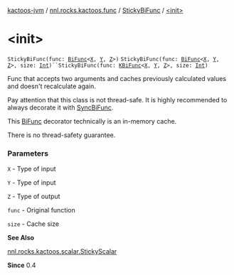 [kactoos-jvm](../../index.md) / [nnl.rocks.kactoos.func](../index.md) / [StickyBiFunc](index.md) / [&lt;init&gt;](./-init-.md)

# &lt;init&gt;

`StickyBiFunc(func: `[`BiFunc`](../../nnl.rocks.kactoos/-bi-func/index.md)`<`[`X`](index.md#X)`, `[`Y`](index.md#Y)`, `[`Z`](index.md#Z)`>)`
`StickyBiFunc(func: `[`BiFunc`](../../nnl.rocks.kactoos/-bi-func/index.md)`<`[`X`](index.md#X)`, `[`Y`](index.md#Y)`, `[`Z`](index.md#Z)`>, size: `[`Int`](https://kotlinlang.org/api/latest/jvm/stdlib/kotlin/-int/index.html)`)``StickyBiFunc(func: `[`KBiFunc`](../../nnl.rocks.kactoos/-k-bi-func.md)`<`[`X`](index.md#X)`, `[`Y`](index.md#Y)`, `[`Z`](index.md#Z)`>, size: `[`Int`](https://kotlinlang.org/api/latest/jvm/stdlib/kotlin/-int/index.html)`)`

Func that accepts two arguments and caches previously calculated values
and doesn't recalculate again.

Pay attention that this class is not thread-safe. It is highly
recommended to always decorate it with [SyncBiFunc](../-sync-bi-func/index.md).

This [BiFunc](../../nnl.rocks.kactoos/-bi-func/index.md) decorator technically is an in-memory cache.

There is no thread-safety guarantee.

### Parameters

`X` - Type of input

`Y` - Type of input

`Z` - Type of output

`func` - Original function

`size` - Cache size

**See Also**

[nnl.rocks.kactoos.scalar.StickyScalar](../../nnl.rocks.kactoos.scalar/-sticky-scalar/index.md)

**Since**
0.4

